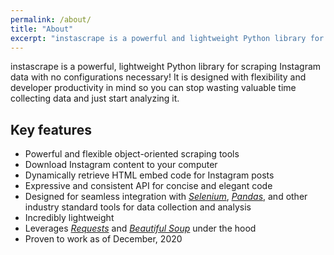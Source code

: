 ```yaml
---
permalink: /about/
title: "About"
excerpt: "instascrape is a powerful and lightweight Python library for scraping Instagram data"
---
```


instascrape is a powerful, lightweight Python library for scraping Instagram data with no configurations necessary!
It is designed with flexibility and developer productivity in mind so you can stop wasting valuable time collecting
data and just start analyzing it.

## Key features
* Powerful and flexible object-oriented scraping tools
* Download Instagram content to your computer
* Dynamically retrieve HTML embed code for Instagram posts
* Expressive and consistent API for concise and elegant code
* Designed for seamless integration with [_Selenium_](https://selenium-python.readthedocs.io/), [_Pandas_](https://pandas.pydata.org/), and other industry standard tools for data collection and analysis
* Incredibly lightweight
* Leverages [_Requests_](https://requests.readthedocs.io/en/master/) and [_Beautiful Soup_](https://www.crummy.com/software/BeautifulSoup/bs4/doc/) under the hood
* Proven to work as of December, 2020
